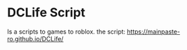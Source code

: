 # DCLife Script
Is a scripts to games to roblox.
the script: https://mainpaste-ro.github.io/DCLife/
